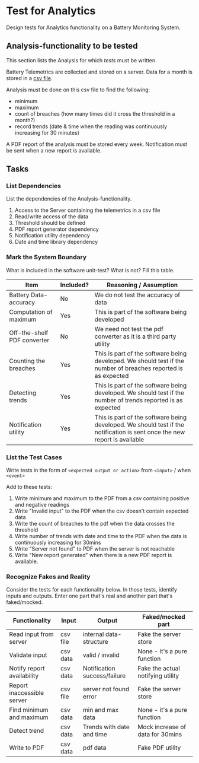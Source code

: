 # Test for Analytics

Design tests for Analytics functionality on a Battery Monitoring System.

## Analysis-functionality to be tested

This section lists the Analysis for which _tests_ must be written.

Battery Telemetrics are collected and stored on a server.
Data for a month is stored in a [csv file](https://en.wikipedia.org/wiki/Comma-separated_values).

Analysis must be done on this csv file to find the following:
- minimum
- maximum
- count of breaches (how many times did it cross the threshold in a month?)
- record trends (date & time when the reading was continuously increasing for 30 minutes)

A PDF report of the analysis must be stored every week.
Notification must be sent when a new report is available.

## Tasks

### List Dependencies

List the dependencies of the Analysis-functionality.

1. Access to the Server containing the telemetrics in a csv file
2. Read/write access of the data
3. Threshold should be defined
4. PDF report generator dependency
5. Notification utility dependency
6. Date and time library dependency


### Mark the System Boundary

What is included in the software unit-test? What is not? Fill this table.

| Item                      | Included?     | Reasoning / Assumption
|---------------------------|---------------|---
Battery Data-accuracy       | No            | We do not test the accuracy of data
Computation of maximum      | Yes           | This is part of the software being developed
Off-the-shelf PDF converter | No 			| We need not test the pdf converter as it is a third party utility
Counting the breaches       | Yes			| This is part of the software being developed. We should test if the number of breaches reported is as expected
Detecting trends            | Yes			| This is part of the software being developed. We should test if the number of trends reported is as expected 
Notification utility        | Yes			| This is part of the software being developed. We should test if the notification is sent once the new report is available

### List the Test Cases

Write tests in the form of `<expected output or action>` from `<input>` / when `<event>`

Add to these tests:

1. Write minimum and maximum to the PDF from a csv containing positive and negative readings
2. Write "Invalid input" to the PDF when the csv doesn't contain expected data
3. Write the count of breaches to the pdf when the data crosses the threshold
4. Write number of trends with date and time to the PDF when the data is continuously increasing for 30mins
5. Write "Server not found" to PDF when the server is not reachable
6. Write "New report generated" when there is a new PDF report is available. 

### Recognize Fakes and Reality

Consider the tests for each functionality below.
In those tests, identify inputs and outputs.
Enter one part that's real and another part that's faked/mocked.

| Functionality            | Input        | Output                      | Faked/mocked part
|--------------------------|--------------|-----------------------------|---
Read input from server     | csv file     | internal data-structure     | Fake the server store
Validate input             | csv data     | valid / invalid             | None - it's a pure function
Notify report availability | csv data	  | Notification success/failure| Fake the actual notifying utility
Report inaccessible server | csv file 	  | server not found error		| Fake the server store
Find minimum and maximum   | csv data 	  | min and max data     		| None - it's a pure function
Detect trend               | csv data	  | Trends with date and time   | Mock increase of data for 30mins
Write to PDF               | csv data	  | pdf data               		| Fake PDF utility 

